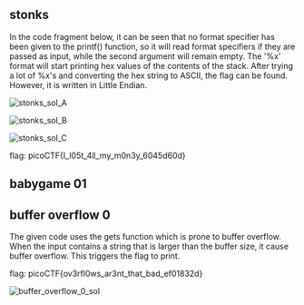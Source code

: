 ## stonks
In the code fragment below, it can be seen that no format specifier has been given to the printf() function, so it will read format specifiers if they are passed as input, while the second argument will remain empty. The '%x' format will start printing hex values of the contents of the stack. After trying a lot of %x's and converting the hex string to ASCII, the flag can be found. However, it is written in Little Endian.

![stonks_sol_A](https://github.com/mizar-0/Cryptonite-JTP-2/assets/76529146/edef7ea4-eac9-4384-9e8b-f8176a435c00)

![stonks_sol_B](https://github.com/mizar-0/Cryptonite-JTP-2/assets/76529146/b9c2ecec-3be4-48f6-80ca-e79d4bab337e)

![stonks_sol_C](https://github.com/mizar-0/Cryptonite-JTP-2/assets/76529146/664b25c0-360f-49e3-a883-dbc64a3a7727)



flag: picoCTF{I_l05t_4ll_my_m0n3y_6045d60d}


## babygame 01



## buffer overflow 0
The given code uses the gets function which is prone to buffer overflow. When the input contains a string that is larger than the buffer size, it cause buffer overflow. This triggers the flag to print.

flag: picoCTF{ov3rfl0ws_ar3nt_that_bad_ef01832d}

![buffer_overflow_0_sol](https://github.com/mizar-0/Cryptonite-JTP-2/assets/76529146/41f4073a-b45f-40ed-bcf0-9afd506cc2e2)
